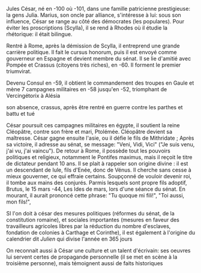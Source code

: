Jules César, né en -100 où -101, dans une famille patricienne prestigieuse: la gens Julia. Marius,
son oncle par alliance, s'intéresse à lui: sous son influence, César se range au côté des démocrates
(les populares). Pour éviter les proscriptions (Scylla), il se rend à Rhodes où il étudie la
rhétorique: il était bilingue.

Rentré à Rome, après la démission de Scylla, il entreprend une grande carrière politique. Il fait le
cursus honorum, puis il est envoyé comme gouverneur en Espagne et devient membre du sénat.
Il se lie d'amitié avec Pompée et Crassus (citoyens très riches), en -60. Il forment le premier
triumvirat.

Devenu Consul en -59, il obtient le commandement des troupes en Gaule et mène 7 campagnes militaires
en -58 jusqu'en -52, triomphant de Vercingétorix à Alésia

son absence, crassus, après être rentré en guerre contre les parthes et battu et tué

César poursuit ces campagnes militaires en égypte, il soutient la reine Cléopâtre, contre 
son frère et mari, Ptolémée. Cléopâtre devient sa maîtresse. César gagne ensuite l'asie, ou
il défie le fils de Mithridate ; Après sa victoire, il adresse au sénat, se message: 
"Veni, Vidi, Vici" ("Je suis venu, j'ai vu, j'ai vaincu"). De retour à Rome, il possède tout
les pouvoirs politiques et religieux, notamment le Pontifes maximus, mais il reçoit le titre
de dictateur pendant 10 ans. Il se plait à rappeler son origine divine : il est un descendant
de Iule, fils d'Enée, donc de Vénus. Il cherche sans cesse à mieux gouverner, ce qui 
effraie certains. Soupçonné de vouloir devenir roi, il tombe aux mains des conjurés. 
Parmis lesquels sont propre fils adoptif, Brutus, le 15 mars -44, Les Ides de mars, lors 
d'une séance du sénat. En mourant, il aurait prononcé cette phrase: "Tu quoque mi fili!",
"Toi aussi, mon fils!", 

SI l'on doit à césar des mesures politiques (réformes du sénat, de la constitution romaine), 
et sociales importantes (mesures en faveur des travailleurs agricoles libres par la réduction du 
nombre d'esclaves, fondation de colonies à Carthage et Corinthe), il est également à l'origine du 
calendrier dit _Julien_ qui divise l'année en 365 jours

On reconnait aussi à César une culture et un talent d'écrivain: ses oeuvres lui servent certes de 
propagande personnelle (il se met en scène à la troisième personne), mais témoignent aussi de faits
historiques

